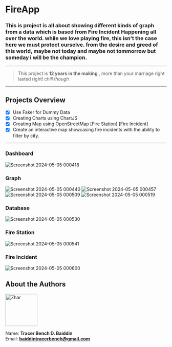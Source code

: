 # FireApp
### This is project is all about showing different kinds of graph from a data which is based from Fire Incident Happening all over the world. while we love playing fire, this isn't the case here we must protect ourselve. from the desire and greed of this world, maybe not today and maybe not tommorrow but someday i will be the champion.
---
>This project is **12 years in the making** , more than your marriage right lasted right! *chill though*
---
## Projects Overview
- [x] Use Faker for Dummy Data
- [x] Creating Charts using ChartJS
- [x] Creating Map using OpenStreetMap [Fire Station] [Fire Incident]
- [x] Create an interactive map showcasing fire incidents with the ability to filter by city.
---
### Dashboard
![Screenshot 2024-05-05 000418](https://github.com/Zhar-dev/FireApp/assets/108575639/93200184-844a-4ca5-8a83-b8dd8bfee771)
### Graph
![Screenshot 2024-05-05 000440](https://github.com/Zhar-dev/FireApp/assets/108575639/d78079cb-6eaf-4275-8941-1480fcc31263)
![Screenshot 2024-05-05 000457](https://github.com/Zhar-dev/FireApp/assets/108575639/acd55d78-2abb-4a19-8ca7-ac756169e6b6)
![Screenshot 2024-05-05 000509](https://github.com/Zhar-dev/FireApp/assets/108575639/130f881f-2a82-4fac-ad1e-7a714b25274e)
![Screenshot 2024-05-05 000519](https://github.com/Zhar-dev/FireApp/assets/108575639/724e6a29-637e-4db7-9710-b494bfe437ae)
### Database
![Screenshot 2024-05-05 000530](https://github.com/Zhar-dev/FireApp/assets/108575639/0da2a6a4-d229-48c3-a779-60547b1d08b4)
### Fire Station
![Screenshot 2024-05-05 000541](https://github.com/Zhar-dev/FireApp/assets/108575639/3ebfdc49-afa1-448e-946f-2f8ae85837cc)
### Fire Incident
![Screenshot 2024-05-05 000600](https://github.com/Zhar-dev/FireApp/assets/108575639/1858400f-7bef-4d70-9e70-77e01a3842b9)

## About the Authors

<img src="https://github.com/Zhar-dev.png" alt="Zhar" width="100px" border-radius="50px">

Name: **Tracer Bench D. Baiddin**  
Email: **baiddintracerbench@gmail.com**

